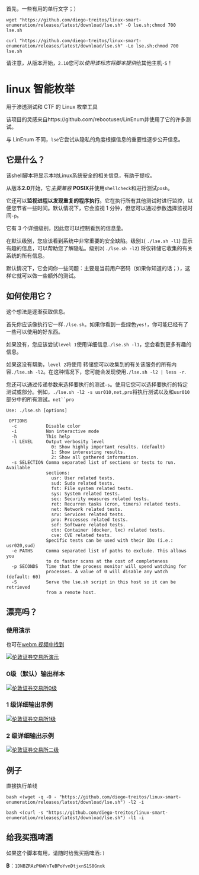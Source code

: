 首先，一些有用的单行文字；）

```
wget "https://github.com/diego-treitos/linux-smart-enumeration/releases/latest/download/lse.sh" -O lse.sh;chmod 700 lse.sh
```

```
curl "https://github.com/diego-treitos/linux-smart-enumeration/releases/latest/download/lse.sh" -Lo lse.sh;chmod 700 lse.sh
```

请注意，从版本开始，`2.10`您可以*使用该标志将脚本提供*给其他主机`-S`！

# linux 智能枚举

用于渗透测试和 CTF 的 Linux 枚举工具

该项目的灵感来自https://github.com/rebootuser/LinEnum并使用了它的许多测试。

与 LinEnum 不同，`lse`它尝试从隐私的角度根据信息的重要性逐步公开信息。

## 它是什么？

该shell脚本将显示本地Linux系统安全的相关信息，有助于提权。

从版本**2.0**开始，它*主要兼容* **POSIX**并使用`shellcheck`和进行测试`posh`。

它还可以**监视进程以发现重复的程序执行**。它在执行所有其他测试时进行监控，以便您节省一些时间。默认情况下，它会监视 1 分钟，但您可以通过参数选择监视时间`-p`。

它有 3 个详细级别，因此您可以控制看到的信息量。

在默认级别，您应该看到系统中非常重要的安全缺陷。级别`1`( `./lse.sh -l1`) 显示有趣的信息，可以帮助您了解隐私。级别`2`( `./lse.sh -l2`) 将仅转储它收集的有关系统的所有信息。

默认情况下，它会问你一些问题：主要是当前用户密码（如果你知道的话；），这样它就可以做一些额外的测试。

## 如何使用它？

这个想法是逐渐获取信息。

首先你应该像执行它一样`./lse.sh`。如果你看到一些绿色`yes!`，你可能已经有了一些可以使用的好东西。

如果没有，您应该尝试`level 1`使用详细信息`./lse.sh -l1`，您会看到更多有趣的信息。

如果这没有帮助，`level 2`将使用 转储您可以收集到的有关该服务的所有内容`./lse.sh -l2`。在这种情况下，您可能会发现使用`./lse.sh -l2 | less -r`.

您还可以通过传递参数来选择要执行的测试`-s`。使用它您可以选择要执行的特定测试或部分。例如，`./lse.sh -l2 -s usr010,net,pro`将执行测试以及和`usr010`部分中的所有测试。`net``pro`

```
Use: ./lse.sh [options]

 OPTIONS
  -c           Disable color
  -i           Non interactive mode
  -h           This help
  -l LEVEL     Output verbosity level
                 0: Show highly important results. (default)
                 1: Show interesting results.
                 2: Show all gathered information.
  -s SELECTION Comma separated list of sections or tests to run. Available
               sections:
                 usr: User related tests.
                 sud: Sudo related tests.
                 fst: File system related tests.
                 sys: System related tests.
                 sec: Security measures related tests.
                 ret: Recurren tasks (cron, timers) related tests.
                 net: Network related tests.
                 srv: Services related tests.
                 pro: Processes related tests.
                 sof: Software related tests.
                 ctn: Container (docker, lxc) related tests.
                 cve: CVE related tests.
               Specific tests can be used with their IDs (i.e.: usr020,sud)
  -e PATHS     Comma separated list of paths to exclude. This allows you
               to do faster scans at the cost of completeness
  -p SECONDS   Time that the process monitor will spend watching for
               processes. A value of 0 will disable any watch (default: 60)
  -S           Serve the lse.sh script in this host so it can be retrieved
               from a remote host.
```

## 漂亮吗？

### 使用演示

也可在[webm 视频中找到](https://raw.githubusercontent.com/diego-treitos/linux-smart-enumeration/master/screenshots/lse.webm)

[![伦敦证券交易所演示](https://github.com/diego-treitos/linux-smart-enumeration/raw/master/screenshots/lse.gif)](https://github.com/diego-treitos/linux-smart-enumeration/raw/master/screenshots/lse.gif)

### 0级（默认）输出样本

[![伦敦证券交易所0级](https://raw.githubusercontent.com/diego-treitos/linux-smart-enumeration/master/screenshots/lse_level0.png)](https://raw.githubusercontent.com/diego-treitos/linux-smart-enumeration/master/screenshots/lse_level0.png)

### 1 级详细输出示例

[![伦敦证券交易所1级](https://raw.githubusercontent.com/diego-treitos/linux-smart-enumeration/master/screenshots/lse_level1.png)](https://raw.githubusercontent.com/diego-treitos/linux-smart-enumeration/master/screenshots/lse_level1.png)

### 2 级详细输出示例

[![伦敦证券交易所二级](https://raw.githubusercontent.com/diego-treitos/linux-smart-enumeration/master/screenshots/lse_level2.png)](https://raw.githubusercontent.com/diego-treitos/linux-smart-enumeration/master/screenshots/lse_level2.png)

## 例子

直接执行单线

```
bash <(wget -q -O - "https://github.com/diego-treitos/linux-smart-enumeration/releases/latest/download/lse.sh") -l2 -i
```

```
bash <(curl -s "https://github.com/diego-treitos/linux-smart-enumeration/releases/latest/download/lse.sh") -l1 -i
```

## 给我买瓶啤酒

如果这个脚本有用，请随时给我买瓶啤酒`:)`

**₿**：`1DNBZRAzP6WVnTeBPoYvnDtjxnS1S8Gnxk`
